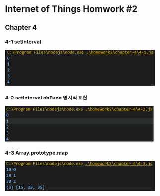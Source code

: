 # Internet of Things Homwork #2
## Chapter 4

### 4-1 setInterval
![4-1](./image/4-1.PNG)

### 4-2 setInterval cbFunc 명시적 표현
![4-2](./image/4-2.PNG)

### 4-3 Array.prototype.map
![4-3](./image/4-3.PNG)

